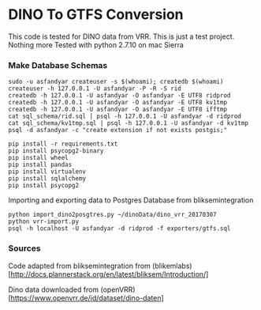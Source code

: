 DINO To GTFS Conversion
=======================

This code is tested for DINO data from VRR. This is just a test project. Nothing more
Tested with python 2.7.10 on mac Sierra


### Make Database Schemas

```
sudo -u asfandyar createuser -s $(whoami); createdb $(whoami)
createuser -h 127.0.0.1 -U asfandyar -P -R -S rid
createdb -h 127.0.0.1 -U asfandyar -O asfandyar -E UTF8 ridprod
createdb -h 127.0.0.1 -U asfandyar -O asfandyar -E UTF8 kv1tmp
createdb -h 127.0.0.1 -U asfandyar -O asfandyar -E UTF8 ifftmp
cat sql_schema/rid.sql | psql -h 127.0.0.1 -U asfandyar -d ridprod
cat sql_schema/kv1tmp.sql | psql -h 127.0.0.1 -U asfandyar -d kv1tmp
psql -d asfandyar -c "create extension if not exists postgis;"
```

```
pip install -r requirements.txt
pip install psycopg2-binary
pip install wheel
pip install pandas
pip install virtualenv
pip install sqlalchemy
pip install psycopg2
```

Importing and exporting data to Postgres Database from bliksemintegration
```
python import_dino2posgtres.py ~/dinoData/dino_vrr_20170307
python vrr-import.py
psql -h localhost -U asfandyar -d ridprod -f exporters/gtfs.sql
```

### Sources

Code adapted from bliksemintegration from (blikemlabs)[http://docs.plannerstack.org/en/latest/bliksem/Introduction/]

Dino data downloaded from (openVRR)[https://www.openvrr.de/id/dataset/dino-daten]
